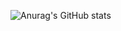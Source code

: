 ![Anurag's GitHub stats](https://github-readme-stats.vercel.app/api?username=VileCalibur&theme=github_dark_icons=true)
